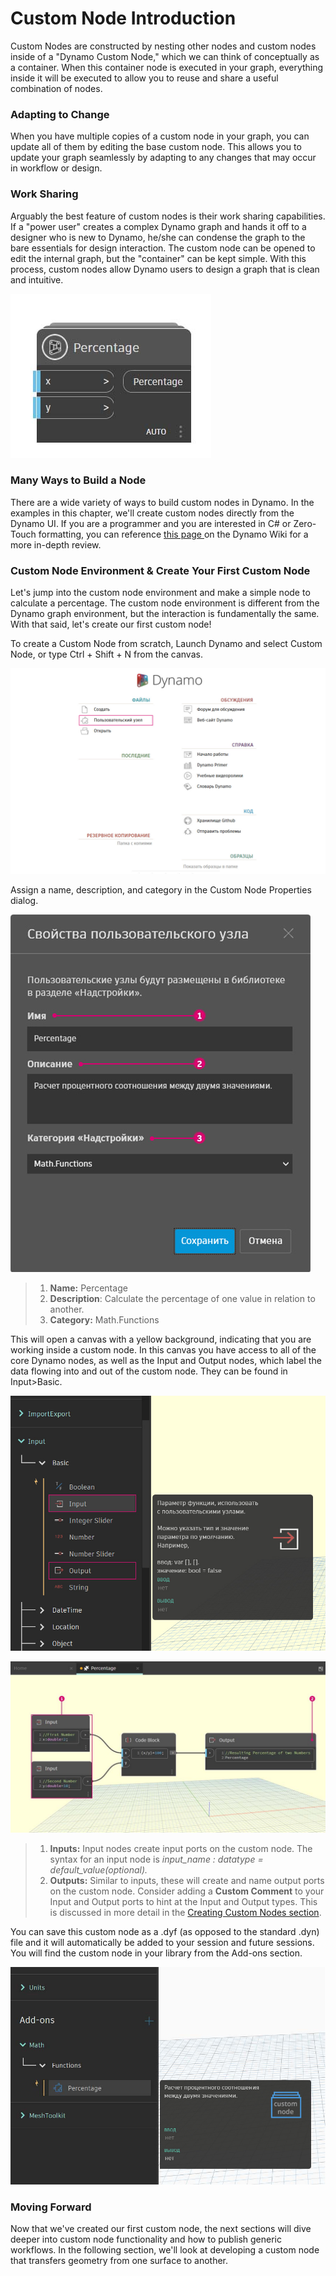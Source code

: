 # Custom Node Introduction

Custom Nodes are constructed by nesting other nodes and custom nodes inside of a "Dynamo Custom Node," which we can think of conceptually as a container. When this container node is executed in your graph, everything inside it will be executed to allow you to reuse and share a useful combination of nodes.

### Adapting to Change

When you have multiple copies of a custom node in your graph, you can update all of them by editing the base custom node. This allows you to update your graph seamlessly by adapting to any changes that may occur in workflow or design.

### Work Sharing

Arguably the best feature of custom nodes is their work sharing capabilities. If a "power user" creates a complex Dynamo graph and hands it off to a designer who is new to Dynamo, he/she can condense the graph to the bare essentials for design interaction. The custom node can be opened to edit the internal graph, but the "container" can be kept simple. With this process, custom nodes allow Dynamo users to design a graph that is clean and intuitive.

![](<../images/6-1/1/custom node intro - work sharing 01.jpg>)

### Many Ways to Build a Node

There are a wide variety of ways to build custom nodes in Dynamo. In the examples in this chapter, we'll create custom nodes directly from the Dynamo UI. If you are a programmer and you are interested in C# or Zero-Touch formatting, you can reference [this page ](https://github.com/DynamoDS/Dynamo/wiki/How-To-Create-Your-Own-Nodes)on the Dynamo Wiki for a more in-depth review.

### Custom Node Environment & Create Your First Custom Node

Let's jump into the custom node environment and make a simple node to calculate a percentage. The custom node environment is different from the Dynamo graph environment, but the interaction is fundamentally the same. With that said, let's create our first custom node!

To create a Custom Node from scratch, Launch Dynamo and select Custom Node, or type Ctrl + Shift + N from the canvas.

![](<../images/6-1/1/custom node intro - custom node environment 01.jpg>)

Assign a name, description, and category in the Custom Node Properties dialog.

![](<../images/6-1/1/custom node intro - custom node environment 02.jpg>)

> 1. **Name:** Percentage
> 2. **Description**: Calculate the percentage of one value in relation to another.
> 3. **Category:** Math.Functions

This will open a canvas with a yellow background, indicating that you are working inside a custom node. In this canvas you have access to all of the core Dynamo nodes, as well as the Input and Output nodes, which label the data flowing into and out of the custom node. They can be found in Input>Basic.

![](<../images/6-1/1/custom node intro - custom node environment 03.jpg>)

![](<../images/6-1/1/custom node intro - custom node environment 04.jpg>)

> 1. **Inputs:** Input nodes create input ports on the custom node. The syntax for an input node is _input\_name : datatype = default\_value(optional)._
> 2. **Outputs:** Similar to inputs, these will create and name output ports on the custom node. Consider adding a **Custom Comment** to your Input and Output ports to hint at the Input and Output types. This is discussed in more detail in the [Creating Custom Nodes section](2-creating.md).

You can save this custom node as a .dyf (as opposed to the standard .dyn) file and it will automatically be added to your session and future sessions. You will find the custom node in your library from the Add-ons section.

![](<../images/6-1/1/custom node intro - custom node environment 05.jpg>)

### Moving Forward

Now that we've created our first custom node, the next sections will dive deeper into custom node functionality and how to publish generic workflows. In the following section, we'll look at developing a custom node that transfers geometry from one surface to another.
